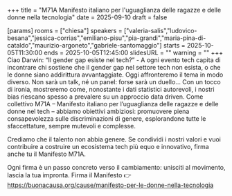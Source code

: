 +++
title = "M71A Manifesto italiano per l'uguaglianza delle ragazze e delle donne nella tecnologia"
date = 2025-09-10
draft = false

[params]
rooms = ["chiesa"]
speakers = ["valeria-salis","ludovico-besana","jessica-corrias","emiliano-pisu","pia-grandi","maria-pina-di-cataldo","maurizio-argoneto","gabriele-santomaggio"]
starts = 2025-10-05T11:30:00
ends = 2025-10-05T12:45:00
slidesURL = ""
warning = ""
+++
Ciao Darwin: “Il gender gap esiste nel tech?” - A ogni evento tech capita di incontrare chi sostiene che il gender gap nel settore tech non esista, o che le donne siano addirittura avvantaggiate. Oggi affronteremo il tema in modo diverso. Non sarà un talk, né un panel: forse sarà un duello… Con un tocco di ironia, mostreremo come, nonostante i dati statistici autorevoli, i nostri bias riescano spesso a prevalere su un approccio data driven. Come collettivo M71A – Manifesto italiano per l’uguaglianza delle ragazze e delle donne nel tech – abbiamo obiettivi ambiziosi: promuovere piena consapevolezza sulle discriminazioni di genere, esplorandone tutte le sfaccettature, sempre mutevoli e complesse.

Crediamo che il talento non abbia genere. 
Se condividi i nostri valori e vuoi contribuire a costruire un ecosistema tech più equo e innovativo, firma anche tu il Manifesto M71A. 

Ogni firma è un passo concreto verso il cambiamento: unisciti al movimento, lascia la tua impronta.
Firma il Manifesto 👉https://buonacausa.org/cause/manifesto-per-le-donne-nella-tecnologia